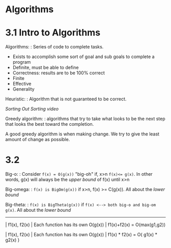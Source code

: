 # Algorithms

# 3.1 Intro to Algorithms

Algorithms:
  : Series of code to complete tasks.

 * Exists to accomplish some sort of goal and sub goals to complete a program
 * Definite, must be able to define
 * Correctness: results are to be 100% correct
 * Finite
 * Effective
 * Generality

Heuristic:
  : Algorithm that is not guaranteed to be correct.

*Sorting Out Sorting video*

Greedy algorithm:
  : algorithms that try to take what looks to be the next step that looks the
    best toward the completion.

A good greedy algorithm is when making change. We try to give the least amount
of change as possible.

# 3.2

Big-o:
  : Consider `f(x) = O(g(x))` "big-oh" if, x>n `f(x)<= g(x)`. In other words, g(x)
    will always be the *upper bound* of f(x) until x>n

Big-omega:
  : `f(x) is BigOm(g(x))` if x>n, f(x) >= C(g(x)). All about the *lower bound*

Big-theta:
  : `f(x) is BigTheta(g(x))` if `f(x) <--> both big-o and big-om g(x)`. All about the *lower bound*

 ******

| f1(x), f2(x)
| Each function has its own O(g(x))
| f1(x)+f2(x) = O(max(g1,g2))

| f1(x), f2(x)
| Each function has its own O(g(x))
| f1(x) * f2(x) = O( g1(x) * g2(x) )
